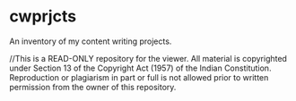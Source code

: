 # cwprjcts
An inventory of my content writing projects.

//This is a READ-ONLY repository for the viewer. 
All material is copyrighted under Section 13 of the Copyright Act (1957) of the Indian Constitution. 
Reproduction or plagiarism in part or full is not allowed prior to written permission from the owner of this repository.
